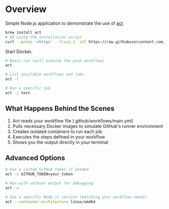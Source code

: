 # Overview

Simple Node.js application to demonstrate the use of [act](https://github.com/nektos/act)

```bash
brew install act
# OR using the installation script
curl --proto '=https' --tlsv1.2 -sSf https://raw.githubusercontent.com/nektos/act/master/install.sh | sudo bash
```

Start Docker.

```bash
# Basic run (will execute the push workflow)
act

# List available workflows and jobs
act -l

# Run a specific job
act -j test

```

## What Happens Behind the Scenes

1. Act reads your workflow file (.github/workflows/main.yml)
2. Pulls necessary Docker images to simulate GitHub's runner environment
3. Creates isolated containers to run each job
4. Executes the steps defined in your workflow
5. Shows you the output directly in your terminal

## Advanced Options

```bash
# Use a custom GitHub token if needed
act -s GITHUB_TOKEN=your_token

# Run with verbose output for debugging
act -v

# Use a specific Node.js version (matching your workflow needs)
act --container-architecture linux/amd64

```
